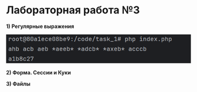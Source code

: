 # Лабораторная работа №3

__1) Регулярные выражения__

![res1](https://github.com/ArtemDyrdin/WEB/blob/main/lab_3/res/1.png)

__2) Форма. Сессии и Куки__


__3) Файлы__
